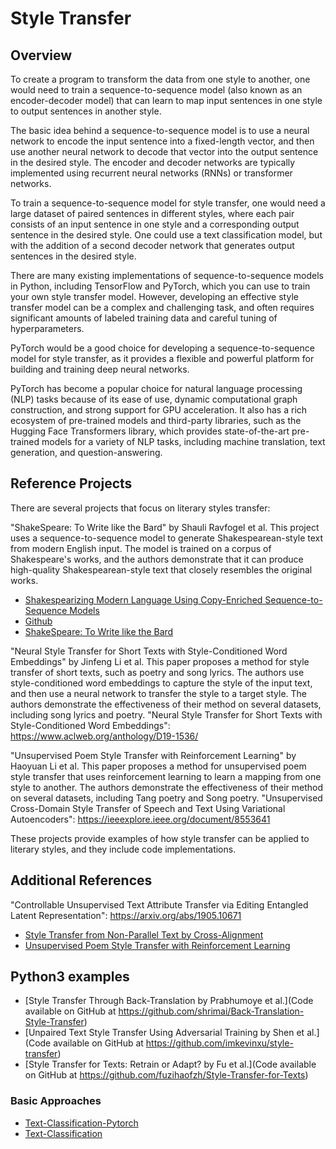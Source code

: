 
# Style Transfer

## Overview

To create a program to transform the data from one style to another, one would need to train a sequence-to-sequence model (also known as an encoder-decoder model) that can learn to map input sentences in one style to output sentences in another style.

The basic idea behind a sequence-to-sequence model is to use a neural network to encode the input sentence into a fixed-length vector, and then use another neural network to decode that vector into the output sentence in the desired style. The encoder and decoder networks are typically implemented using recurrent neural networks (RNNs) or transformer networks.

To train a sequence-to-sequence model for style transfer, one would need a large dataset of paired sentences in different styles, where each pair consists of an input sentence in one style and a corresponding output sentence in the desired style. One could use a text classification model, but with the addition of a second decoder network that generates output sentences in the desired style.

There are many existing implementations of sequence-to-sequence models in Python, including TensorFlow and PyTorch, which you can use to train your own style transfer model. However, developing an effective style transfer model can be a complex and challenging task, and often requires significant amounts of labeled training data and careful tuning of hyperparameters.

PyTorch would be a good choice for developing a sequence-to-sequence model for style transfer, as it provides a flexible and powerful platform for building and training deep neural networks.

PyTorch has become a popular choice for natural language processing (NLP) tasks because of its ease of use, dynamic computational graph construction, and strong support for GPU acceleration. It also has a rich ecosystem of pre-trained models and third-party libraries, such as the Hugging Face Transformers library, which provides state-of-the-art pre-trained models for a variety of NLP tasks, including machine translation, text generation, and question-answering.


## Reference Projects

There are several projects that focus on literary styles transfer:

"ShakeSpeare: To Write like the Bard" by Shauli Ravfogel et al. This project uses a sequence-to-sequence model to generate Shakespearean-style text from modern English input. The model is trained on a corpus of Shakespeare's works, and the authors demonstrate that it can produce high-quality Shakespearean-style text that closely resembles the original works. 
- [Shakespearizing Modern Language Using Copy-Enriched Sequence-to-Sequence Models](https://arxiv.org/pdf/1707.01161.pdf)
- [Github](https://github.com/harsh19/Shakespearizing-Modern-English)
- [ShakeSpeare: To Write like the Bard](https://arxiv.org/abs/1701.04928)

"Neural Style Transfer for Short Texts with Style-Conditioned Word Embeddings" by Jinfeng Li et al. This paper proposes a method for style transfer of short texts, such as poetry and song lyrics. The authors use style-conditioned word embeddings to capture the style of the input text, and then use a neural network to transfer the style to a target style. The authors demonstrate the effectiveness of their method on several datasets, including song lyrics and poetry. "Neural Style Transfer for Short Texts with Style-Conditioned Word Embeddings": https://www.aclweb.org/anthology/D19-1536/

"Unsupervised Poem Style Transfer with Reinforcement Learning" by Haoyuan Li et al. This paper proposes a method for unsupervised poem style transfer that uses reinforcement learning to learn a mapping from one style to another. The authors demonstrate the effectiveness of their method on several datasets, including Tang poetry and Song poetry. "Unsupervised Cross-Domain Style Transfer of Speech and Text Using Variational Autoencoders": https://ieeexplore.ieee.org/document/8553641

These projects provide examples of how style transfer can be applied to literary styles, and they include code implementations.


## Additional References

"Controllable Unsupervised Text Attribute Transfer via Editing Entangled Latent Representation": https://arxiv.org/abs/1905.10671

- [Style Transfer from Non-Parallel Text by Cross-Alignment](https://arxiv.org/abs/1705.09655)
- [Unsupervised Poem Style Transfer with Reinforcement Learning](https://www.aclweb.org/anthology/P19-1227/)

## Python3 examples

- [Style Transfer Through Back-Translation by Prabhumoye et al.](Code available on GitHub at https://github.com/shrimai/Back-Translation-Style-Transfer)
- [Unpaired Text Style Transfer Using Adversarial Training by Shen et al.](Code available on GitHub at https://github.com/imkevinxu/style-transfer)
- [Style Transfer for Texts: Retrain or Adapt? by Fu et al.](Code available on GitHub at https://github.com/fuzihaofzh/Style-Transfer-for-Texts)

### Basic Approaches

- [Text-Classification-Pytorch](https://github.com/prakashpandey9/Text-Classification-Pytorch)
- [Text-Classification](https://github.com/Renovamen/Text-Classification)


